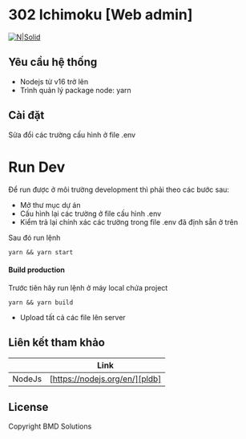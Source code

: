 # 302 Ichimoku [Web admin]

[![N|Solid](https://bmdsolutions.vn/wp-content/uploads/2020/01/bmd_logo.png)](https://nodesource.com/products/nsolid)

## Yêu cầu hệ thống

- Nodejs từ v16 trở lên
- Trình quản lý package node: yarn

## Cài đặt

Sửa đổi các trường cấu hình ở file .env

# Run Dev

Để run được ở môi trường development thì phải theo các bước sau:

- Mở thư mục dự án
- Cấu hình lại các trường ở file cấu hình .env
- Kiểm trả lại chính xác các trường trong file .env đã định sẵn ở trên

Sau đó run lệnh

```
yarn && yarn start
```

#### Build production

Trước tiên hãy run lệnh ở máy local chứa project

```
yarn && yarn build
```

- Upload tất cả các file lên server

## Liên kết tham khảo

|        | Link                           |
| ------ | ------------------------------ |
| NodeJs | [https://nodejs.org/en/][pldb] |

## License

Copyright BMD Solutions
